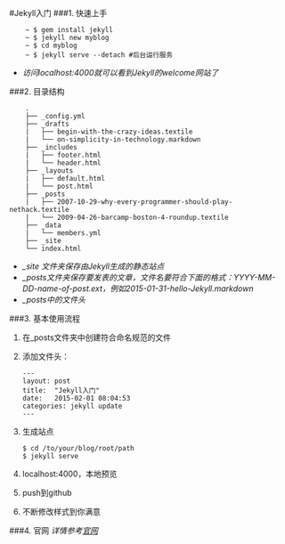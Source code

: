 #Jekyll入门
###1. 快速上手
```
	~ $ gem install jekyll
	~ $ jekyll new myblog
	~ $ cd myblog
	~ $ jekyll serve --detach #后台运行服务
```
* *访问localhost:4000就可以看到Jekyll的welcome网站了*


###2. 目录结构
```
	.
	├── _config.yml
	├── _drafts
	|   ├── begin-with-the-crazy-ideas.textile
	|   └── on-simplicity-in-technology.markdown
	├── _includes
	|   ├── footer.html
	|   └── header.html
	├── _layouts
	|   ├── default.html
	|   └── post.html
	├── _posts
	|   ├── 2007-10-29-why-every-programmer-should-play-nethack.textile
	|   └── 2009-04-26-barcamp-boston-4-roundup.textile
	├── _data
	|   └── members.yml
	├── _site
	└── index.html

```
* *_site 文件夹保存由Jekyll生成的静态站点*
* *_posts文件夹保存要发表的文章，文件名要符合下面的格式：YYYY-MM-DD-name-of-post.ext，例如2015-01-31-hello-Jekyll.markdown*
* *_posts中的文件头*
	


###3. 基本使用流程

1. 在_posts文件夹中创建符合命名规范的文件
2. 添加文件头：

	```	
	---
	layout: post
	title:  "Jekyll入门"
	date:   2015-02-01 08:04:53
	categories: jekyll update
	---
	```
3. 生成站点

	```
	$ cd /to/your/blog/root/path
	$ jekyll serve
	```
4. localhost:4000，本地预览
5. push到github
6. 不断修改样式到你满意


###4. 官网
*详情参考[官网](http://jekyllrb.com)*